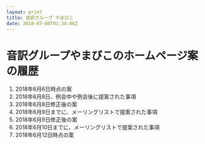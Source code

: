 ```yaml
---
layout: print
title: 音訳グループ やまびこ
date: 2018-07-08T01:34:06Z
---
```


# 音訳グループやまびこのホームページ案の履歴

1. 2018年6月6日時点の案
2. 2018年6月8日、例会中や例会後に提案された事項
3. 2018年6月8日修正後の案
4. 2018年6月9日までに、メーリングリストで提案された事項
5. 2018年6月9日修正後の案
6. 2018年6月10日までに、メーリングリストで提案された事項
7. 2018年6月12日時点の案

